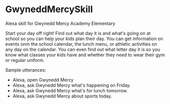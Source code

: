 # GwyneddMercySkill
Alexa skill for Gwynedd Mercy Academy Elementary 

Start your day off right! Find out what day it is and what's going on at school so you can help your kids plan their day. You can get information on events onm the school calendar, the lunch menu, or athletic activities on any day on the calendar. You can even find out what letter day it is so you know what classes your kids have and whether they need to wear their gym or regular uniform.

Sample utterances:
- Alexa, open Gwynedd Mercy
- Alexa, ask Gwynedd Mercy what's happening on Friday.
- Alexa, ask Gwynedd Mercy what's for lunch tomorrow.
- Alexa, ask Gwynedd Mercy about sports today.
